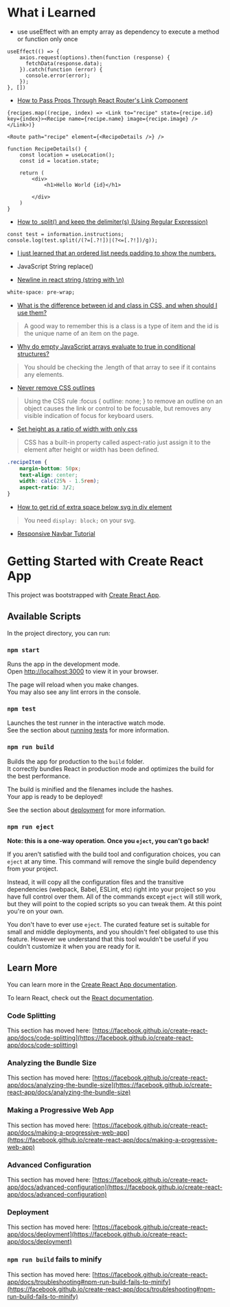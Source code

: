 # What i Learned

- use useEffect with an empty array as dependency to execute a method or function only once
```JS
useEffect(() => {
    axios.request(options).then(function (response) {
      fetchData(response.data);
    }).catch(function (error) {
      console.error(error);
    });
}, [])
```

- [How to Pass Props Through React Router's Link Component](https://ui.dev/react-router-pass-props-to-link/)
```JSX
{recipes.map((recipe, index) => <Link to="recipe" state={recipe.id} key={index}><Recipe name={recipe.name} image={recipe.image} /></Link>)}
```
```JSX
<Route path="recipe" element={<RecipeDetails />} />
```
```JSX
function RecipeDetails() {
    const location = useLocation();
    const id = location.state;

    return (
        <div>
            <h1>Hello World {id}</h1>

        </div>
    )
}
```

- [How to .split() and keep the delimiter(s) (Using Regular Expression)](https://medium.com/@shemar.gordon32/how-to-split-and-keep-the-delimiter-s-d433fb697c65)
```JS
const test = information.instructions;
console.log(test.split(/(?=[.?!])|(?<=[.?!])/g));
```

- [I just learned that an ordered list needs padding to show the numbers.](https://www.sitepoint.com/community/t/ol-tag-not-displaying/5325)

- JavaScript String replace()

- [Newline in react string (string with \n)](https://forum.freecodecamp.org/t/newline-in-react-string-solved/68484)
```CSS
white-space: pre-wrap;
```

- [What is the difference between id and class in CSS, and when should I use them?](https://stackoverflow.com/questions/12889362/what-is-the-difference-between-id-and-class-in-css-and-when-should-i-use-them)
> A good way to remember this is a class is a type of item and the id is the unique name of an item on the page.

- [Why do empty JavaScript arrays evaluate to true in conditional structures?](https://stackoverflow.com/questions/19146176/why-do-empty-javascript-arrays-evaluate-to-true-in-conditional-structures)
> You should be checking the .length of that array to see if it contains any elements.

- [Never remove CSS outlines](https://www.a11yproject.com/posts/never-remove-css-outlines/#:~:text=Using%20the%20CSS%20rule%20%3Afocus,of%20focus%20for%20keyboard%20users.)
> Using the CSS rule :focus { outline: none; } to remove an outline on an object causes the link or control to be focusable, but removes any visible indication of focus for keyboard users.

- [Set height as a ratio of width with only css](https://stackoverflow.com/questions/40062241/set-height-as-a-ratio-of-width-with-only-css)
> CSS has a built-in property called aspect-ratio just assign it to the element after height or width has been defined.
```CSS
.recipeItem {
    margin-bottom: 50px;
    text-align: center;
    width: calc(25% - 1.5rem);
    aspect-ratio: 3/2;
}
```

- [How to get rid of extra space below svg in div element](https://stackoverflow.com/questions/24626908/how-to-get-rid-of-extra-space-below-svg-in-div-element)
> You need `display: block;` on your svg.

- [Responsive Navbar Tutorial](https://www.youtube.com/watch?v=At4B7A4GOPg)

# Getting Started with Create React App

This project was bootstrapped with [Create React App](https://github.com/facebook/create-react-app).

## Available Scripts

In the project directory, you can run:

### `npm start`

Runs the app in the development mode.\
Open [http://localhost:3000](http://localhost:3000) to view it in your browser.

The page will reload when you make changes.\
You may also see any lint errors in the console.

### `npm test`

Launches the test runner in the interactive watch mode.\
See the section about [running tests](https://facebook.github.io/create-react-app/docs/running-tests) for more information.

### `npm run build`

Builds the app for production to the `build` folder.\
It correctly bundles React in production mode and optimizes the build for the best performance.

The build is minified and the filenames include the hashes.\
Your app is ready to be deployed!

See the section about [deployment](https://facebook.github.io/create-react-app/docs/deployment) for more information.

### `npm run eject`

**Note: this is a one-way operation. Once you `eject`, you can't go back!**

If you aren't satisfied with the build tool and configuration choices, you can `eject` at any time. This command will remove the single build dependency from your project.

Instead, it will copy all the configuration files and the transitive dependencies (webpack, Babel, ESLint, etc) right into your project so you have full control over them. All of the commands except `eject` will still work, but they will point to the copied scripts so you can tweak them. At this point you're on your own.

You don't have to ever use `eject`. The curated feature set is suitable for small and middle deployments, and you shouldn't feel obligated to use this feature. However we understand that this tool wouldn't be useful if you couldn't customize it when you are ready for it.

## Learn More

You can learn more in the [Create React App documentation](https://facebook.github.io/create-react-app/docs/getting-started).

To learn React, check out the [React documentation](https://reactjs.org/).

### Code Splitting

This section has moved here: [https://facebook.github.io/create-react-app/docs/code-splitting](https://facebook.github.io/create-react-app/docs/code-splitting)

### Analyzing the Bundle Size

This section has moved here: [https://facebook.github.io/create-react-app/docs/analyzing-the-bundle-size](https://facebook.github.io/create-react-app/docs/analyzing-the-bundle-size)

### Making a Progressive Web App

This section has moved here: [https://facebook.github.io/create-react-app/docs/making-a-progressive-web-app](https://facebook.github.io/create-react-app/docs/making-a-progressive-web-app)

### Advanced Configuration

This section has moved here: [https://facebook.github.io/create-react-app/docs/advanced-configuration](https://facebook.github.io/create-react-app/docs/advanced-configuration)

### Deployment

This section has moved here: [https://facebook.github.io/create-react-app/docs/deployment](https://facebook.github.io/create-react-app/docs/deployment)

### `npm run build` fails to minify

This section has moved here: [https://facebook.github.io/create-react-app/docs/troubleshooting#npm-run-build-fails-to-minify](https://facebook.github.io/create-react-app/docs/troubleshooting#npm-run-build-fails-to-minify)

